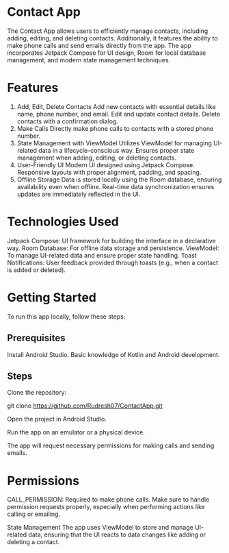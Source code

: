 # Contact App
The Contact App allows users to efficiently manage contacts, including adding, editing, and deleting contacts. Additionally, it features the ability to make phone calls and send emails directly from the app. The app incorporates Jetpack Compose for UI design, Room for local database management, and modern state management techniques.

# Features
1. Add, Edit, Delete Contacts
Add new contacts with essential details like name, phone number, and email.
Edit and update contact details.
Delete contacts with a confirmation dialog.
2. Make Calls
Directly make phone calls to contacts with a stored phone number.
3. State Management with ViewModel
Utilizes ViewModel for managing UI-related data in a lifecycle-conscious way.
Ensures proper state management when adding, editing, or deleting contacts.
4. User-Friendly UI
Modern UI designed using Jetpack Compose.
Responsive layouts with proper alignment, padding, and spacing.
5. Offline Storage
Data is stored locally using the Room database, ensuring availability even when offline.
Real-time data synchronization ensures updates are immediately reflected in the UI.
# Technologies Used
Jetpack Compose: UI framework for building the interface in a declarative way.
Room Database: For offline data storage and persistence.
ViewModel: To manage UI-related data and ensure proper state handling.
Toast Notifications: User feedback provided through toasts (e.g., when a contact is added or deleted).
# Getting Started
To run this app locally, follow these steps:

## Prerequisites
Install Android Studio.
Basic knowledge of Kotlin and Android development.
## Steps
Clone the repository:

git clone https://github.com/Rudresh07/ContactApp.git

Open the project in Android Studio.

Run the app on an emulator or a physical device.

The app will request necessary permissions for making calls and sending emails.

# Permissions
CALL_PERMISSION: Required to make phone calls.
Make sure to handle permission requests properly, especially when performing actions like calling or emailing.

State Management
The app uses ViewModel to store and manage UI-related data, ensuring that the UI reacts to data changes like adding or deleting a contact.
